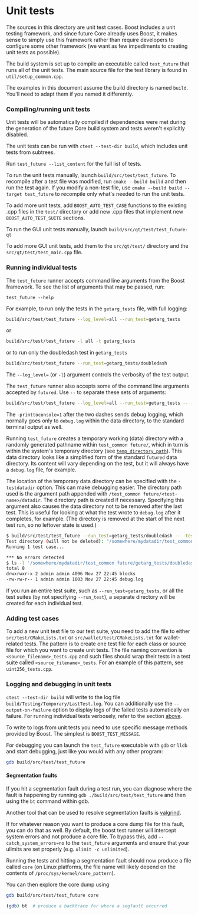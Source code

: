 # Unit tests

The sources in this directory are unit test cases. Boost includes a
unit testing framework, and since future Core already uses Boost, it makes
sense to simply use this framework rather than require developers to
configure some other framework (we want as few impediments to creating
unit tests as possible).

The build system is set up to compile an executable called `test_future`
that runs all of the unit tests. The main source file for the test library is found in
`util/setup_common.cpp`.

The examples in this document assume the build directory is named
`build`. You'll need to adapt them if you named it differently.

### Compiling/running unit tests

Unit tests will be automatically compiled if dependencies were met
during the generation of the future Core build system
and tests weren't explicitly disabled.

The unit tests can be run with `ctest --test-dir build`, which includes unit
tests from subtrees.

Run `test_future --list_content` for the full list of tests.

To run the unit tests manually, launch `build/src/test/test_future`. To recompile
after a test file was modified, run `cmake --build build` and then run the test again. If you
modify a non-test file, use `cmake --build build --target test_future` to recompile only what's needed
to run the unit tests.

To add more unit tests, add `BOOST_AUTO_TEST_CASE` functions to the existing
.cpp files in the `test/` directory or add new .cpp files that
implement new `BOOST_AUTO_TEST_SUITE` sections.

To run the GUI unit tests manually, launch `build/src/qt/test/test_future-qt`

To add more GUI unit tests, add them to the `src/qt/test/` directory and
the `src/qt/test/test_main.cpp` file.

### Running individual tests

The `test_future` runner accepts command line arguments from the Boost
framework. To see the list of arguments that may be passed, run:

```
test_future --help
```

For example, to run only the tests in the `getarg_tests` file, with full logging:

```bash
build/src/test/test_future --log_level=all --run_test=getarg_tests
```

or

```bash
build/src/test/test_future -l all -t getarg_tests
```

or to run only the doubledash test in `getarg_tests`

```bash
build/src/test/test_future --run_test=getarg_tests/doubledash
```

The `--log_level=` (or `-l`) argument controls the verbosity of the test output.

The `test_future` runner also accepts some of the command line arguments accepted by
`futured`. Use `--` to separate these sets of arguments:

```bash
build/src/test/test_future --log_level=all --run_test=getarg_tests -- -printtoconsole=1
```

The `-printtoconsole=1` after the two dashes sends debug logging, which
normally goes only to `debug.log` within the data directory, to the
standard terminal output as well.

Running `test_future` creates a temporary working (data) directory with a randomly
generated pathname within `test_common future/`, which in turn is within
the system's temporary directory (see
[`temp_directory_path`](https://en.cppreference.com/w/cpp/filesystem/temp_directory_path)).
This data directory looks like a simplified form of the standard `futured` data
directory. Its content will vary depending on the test, but it will always
have a `debug.log` file, for example.

The location of the temporary data directory can be specified with the
`-testdatadir` option. This can make debugging easier. The directory
path used is the argument path appended with
`/test_common future/<test-name>/datadir`.
The directory path is created if necessary.
Specifying this argument also causes the data directory
not to be removed after the last test. This is useful for looking at
what the test wrote to `debug.log` after it completes, for example.
(The directory is removed at the start of the next test run,
so no leftover state is used.)

```bash
$ build/src/test/test_future --run_test=getarg_tests/doubledash -- -testdatadir=/somewhere/mydatadir
Test directory (will not be deleted): "/somewhere/mydatadir/test_common future/getarg_tests/doubledash/datadir"
Running 1 test case...

*** No errors detected
$ ls -l '/somewhere/mydatadir/test_common future/getarg_tests/doubledash/datadir'
total 8
drwxrwxr-x 2 admin admin 4096 Nov 27 22:45 blocks
-rw-rw-r-- 1 admin admin 1003 Nov 27 22:45 debug.log
```

If you run an entire test suite, such as `--run_test=getarg_tests`, or all the test suites
(by not specifying `--run_test`), a separate directory
will be created for each individual test.

### Adding test cases

To add a new unit test file to our test suite, you need
to add the file to either `src/test/CMakeLists.txt` or
`src/wallet/test/CMakeLists.txt` for wallet-related tests. The pattern is to create
one test file for each class or source file for which you want to create
unit tests. The file naming convention is `<source_filename>_tests.cpp`
and such files should wrap their tests in a test suite
called `<source_filename>_tests`. For an example of this pattern,
see `uint256_tests.cpp`.

### Logging and debugging in unit tests

`ctest --test-dir build` will write to the log file `build/Testing/Temporary/LastTest.log`. You can
additionally use the `--output-on-failure` option to display logs of the failed tests automatically
on failure. For running individual tests verbosely, refer to the section
[above](#running-individual-tests).

To write to logs from unit tests you need to use specific message methods
provided by Boost. The simplest is `BOOST_TEST_MESSAGE`.

For debugging you can launch the `test_future` executable with `gdb` or `lldb` and
start debugging, just like you would with any other program:

```bash
gdb build/src/test/test_future
```

#### Segmentation faults

If you hit a segmentation fault during a test run, you can diagnose where the fault
is happening by running `gdb ./build/src/test/test_future` and then using the `bt` command
within gdb.

Another tool that can be used to resolve segmentation faults is
[valgrind](https://valgrind.org/).

If for whatever reason you want to produce a core dump file for this fault, you can do
that as well. By default, the boost test runner will intercept system errors and not
produce a core file. To bypass this, add `--catch_system_errors=no` to the
`test_future` arguments and ensure that your ulimits are set properly (e.g. `ulimit -c
unlimited`).

Running the tests and hitting a segmentation fault should now produce a file called `core`
(on Linux platforms, the file name will likely depend on the contents of
`/proc/sys/kernel/core_pattern`).

You can then explore the core dump using
```bash
gdb build/src/test/test_future core

(gdb) bt  # produce a backtrace for where a segfault occurred
```
